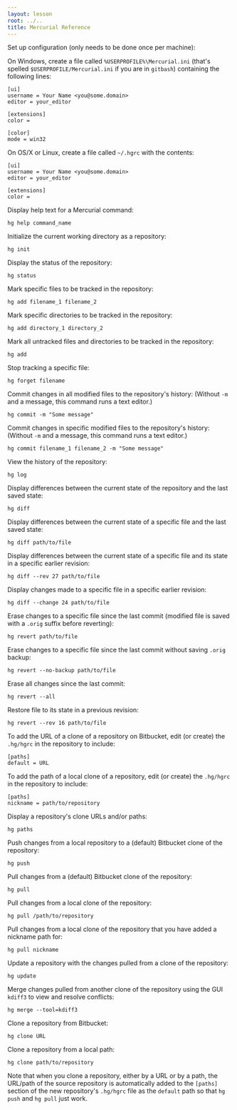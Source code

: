```yaml
---
layout: lesson
root: ../..
title: Mercurial Reference
---
```

Set up configuration (only needs to be done once per machine):

On Windows,
create a file called `%USERPROFILE%\Mercurial.ini`
(that's spelled `$USERPROFILE/Mercurial.ini` if you are in `gitbash`)
containing the following
lines:

~~~
[ui]
username = Your Name <you@some.domain>
editor = your_editor

[extensions]
color =

[color]
mode = win32
~~~

On OS/X or Linux,
create a file called `~/.hgrc` with the contents:

~~~
[ui]
username = Your Name <you@some.domain>
editor = your_editor

[extensions]
color =
~~~

Display help text for a Mercurial command:

~~~
hg help command_name
~~~

Initialize the current working directory as a repository:

~~~
hg init
~~~

Display the status of the repository:

~~~
hg status
~~~

Mark specific files to be tracked in the repository:

~~~
hg add filename_1 filename_2
~~~

Mark specific directories to be tracked in the repository:

~~~
hg add directory_1 directory_2
~~~

Mark all untracked files and directories to be tracked in the repository:

~~~
hg add
~~~

Stop tracking a specific file:

~~~
hg forget filename
~~~

Commit changes in all modified files to the repository's history:
(Without `-m` and a message, this command runs a text editor.)

~~~
hg commit -m "Some message"
~~~

Commit changes in specific modified files to the repository's history:
(Without `-m` and a message, this command runs a text editor.)

~~~
hg commit filename_1 filename_2 -m "Some message"
~~~

View the history of the repository:

~~~
hg log
~~~

Display differences between the current state of the repository and the last saved state:

~~~
hg diff
~~~

Display differences between the current state of a specific file and the last saved state:

~~~
hg diff path/to/file
~~~

Display differences between the current state of a specific file and its state in a specific earlier revision:

~~~
hg diff --rev 27 path/to/file
~~~

Display changes made to a specific file in a specific earlier revision:

~~~
hg diff --change 24 path/to/file
~~~

Erase changes to a specific file since the last commit
(modified file is saved with a `.orig` suffix before reverting):

~~~
hg revert path/to/file
~~~

Erase changes to a specific file since the last commit without saving `.orig` backup:

~~~
hg revert --no-backup path/to/file
~~~

Erase all changes since the last commit:

~~~
hg revert --all
~~~

Restore file to its state in a previous revision:

~~~
hg revert --rev 16 path/to/file
~~~

To add the URL of a clone of a repository on Bitbucket,
edit (or create) the `.hg/hgrc` in the repository to include:

~~~
[paths]
default = URL
~~~

To add the path of a local clone of a repository,
edit (or create) the `.hg/hgrc` in the repository to include:

~~~
[paths]
nickname = path/to/repository
~~~

Display a repository's clone URLs and/or paths:

~~~
hg paths
~~~

Push changes from a local repository to a (default) Bitbucket clone of the repository:

~~~
hg push
~~~

Pull changes from a (default) Bitbucket clone of the repository:

~~~
hg pull
~~~

Pull changes from a local clone of the repository:

~~~
hg pull /path/to/repository
~~~

Pull changes from a local clone of the repository that you have added a nickname path for:

~~~
hg pull nickname
~~~

Update a repository with the changes pulled from a clone of the repository:

~~~
hg update
~~~

Merge changes pulled from another clone of the repository using the GUI `kdiff3` to view and resolve conflicts:

~~~
hg merge --tool=kdiff3
~~~

Clone a repository from Bitbucket:

~~~
hg clone URL
~~~

Clone a repository from a local path:

~~~
hg clone path/to/repository
~~~

Note that when you clone a repository,
either by a URL or by a path,
the URL/path of the source repository is automatically added to the `[paths]` section of the new repository's `.hg/hgrc` file as the `default` path so that `hg push` and `hg pull` just work.
